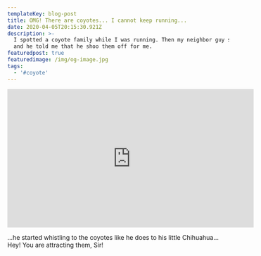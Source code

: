 ```yaml
---
templateKey: blog-post
title: OMG! There are coyotes... I cannot keep running...
date: 2020-04-05T20:15:30.921Z
description: >-
  I spotted a coyote family while I was running. Then my neighbor guy showed up
  and he told me that he shoo them off for me. 
featuredpost: true
featuredimage: /img/og-image.jpg
tags:
  - '#coyote'
---
```

<iframe width="560" height="315" src="https://www.youtube.com/embed/QwW1UmiCDOk" frameborder="0" allow="accelerometer; autoplay; encrypted-media; gyroscope; picture-in-picture" allowfullscreen></iframe>

...he started whistling to the coyotes like he does to his little Chihuahua... Hey! You are attracting them, Sir!
